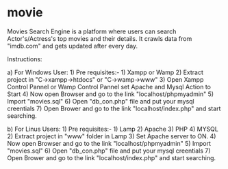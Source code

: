 # movie
Movies Search Engine is a platform where users can search Actor's/Actress's top movies and their details. It crawls data from "imdb.com" and gets updated after every day. 

Instructions:

a) For Windows User:
	1) Pre requisites:- 1) Xampp or Wamp
	2) Extract project in "C->xampp->htdocs" or "C->wamp->www"
	3) Open Xampp Control Pannel or Wamp Control Pannel set Apache and Mysql Action to Start
	4) Now open Browser and go to the link "localhost/phpmyadmin"
	5) Import "movies.sql" 
	6) Open "db_con.php" file and put your mysql creentials
	7) Open Brower and go to the link "localhost/index.php" and start searching.

b) For Linus Users:
	1) Pre requisites:- 1) Lamp
			    2) Apache 
			    3) PHP
			    4) MYSQL
	2) Extract project in "www" folder in Lamp
	3) Set Apache server to ON.
	4) Now open Browser and go to the link "localhost/phpmyadmin"
	5) Import "movies.sql" 
	6) Open "db_con.php" file and put your mysql creentials
	7) Open Brower and go to the link "localhost/index.php" and start searching.
